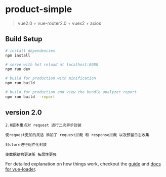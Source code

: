 # product-simple

> vue2.0 + vue-router2.0 + vuex2 + axios

## Build Setup

``` bash
# install dependencies
npm install

# serve with hot reload at localhost:8080
npm run dev

# build for production with minification
npm run build

# build for production and view the bundle analyzer report
npm run build --report
```

## version 2.0
	
	2.0版本重点对 request 进行二次异步封装

	使request更加的灵活 添加了 request拦截 和 response拦截 以及预留日志收集

	对store进行组件化封装

	使数据结构更清晰 拓展性更强

For detailed explanation on how things work, checkout the [guide](http://vuejs-templates.github.io/webpack/) and [docs for vue-loader](http://vuejs.github.io/vue-loader).
